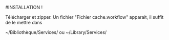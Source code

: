 #INSTALLATION !

Télécharger et zipper. Un fichier "Fichier cache.workflow" apparait, il suffit de le mettre dans 

~/Bibliothèque/Services/
ou ~/Library/Services/
